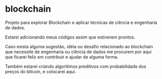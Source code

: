 # blockchain
Projeto para explorar Blockchain e aplicar técnicas de ciência e engenharia de dados.

Estarei adicionando meus códigos assim que estiverem prontos.

Caso exista alguma sugestão, idéia ou desafio  relacionado ao blockchain que necessite de engenharia ou ciência de dados 
me procurem por aqui que ficarei feliz em contribuir e ajudar de alguma forma.

Também estarei criando algoritimos preditivos com probabilidade dos preços do bitcoin, e colocarei aqui.
